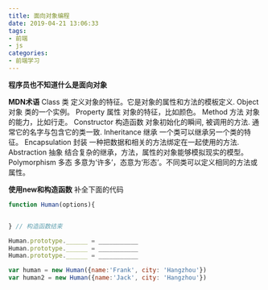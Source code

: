 ```yaml
---
title: 面向对象编程
date: 2019-04-21 13:06:33
tags:
- 前端
- js
categories: 
- 前端学习
---
```

**程序员也不知道什么是面向对象**
<!--more-->
**MDN术语**
Class 类
定义对象的特征。它是对象的属性和方法的模板定义.
Object 对象
类的一个实例。
Property 属性
对象的特征，比如颜色。
Method 方法
对象的能力，比如行走。
Constructor 构造函数
对象初始化的瞬间, 被调用的方法. 通常它的名字与包含它的类一致.
Inheritance 继承
一个类可以继承另一个类的特征。
Encapsulation 封装
一种把数据和相关的方法绑定在一起使用的方法.
Abstraction 抽象
结合复杂的继承，方法，属性的对象能够模拟现实的模型。
Polymorphism 多态
多意为‘许多’，态意为‘形态’。不同类可以定义相同的方法或属性。

**使用new和构造函数**
补全下面的代码
```js
function Human(options){


} // 构造函数结束

Human.prototype.______ = ___________ 
Human.prototype.______ = ___________ 
Human.prototype.______ = ___________ 

var human = new Human({name:'Frank', city: 'Hangzhou'})
var human2 = new Human({name:'Jack', city: 'Hangzhou'})
```

